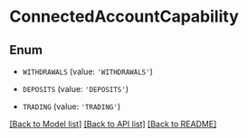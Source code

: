# ConnectedAccountCapability


## Enum

* `WITHDRAWALS` (value: `'WITHDRAWALS'`)

* `DEPOSITS` (value: `'DEPOSITS'`)

* `TRADING` (value: `'TRADING'`)

[[Back to Model list]](../README.md#documentation-for-models) [[Back to API list]](../README.md#documentation-for-api-endpoints) [[Back to README]](../README.md)



